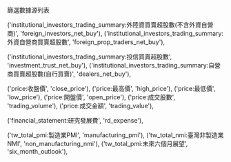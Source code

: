 篩選數據源列表

('institutional_investors_trading_summary:外陸資買賣超股數(不含外資自營商)',
'foreign_investors_net_buy'),
('institutional_investors_trading_summary:外資自營商買賣超股數',
'foreign_prop_traders_net_buy'),

('institutional_investors_trading_summary:投信買賣超股數', 'investment_trust_net_buy'),
('institutional_investors_trading_summary:自營商買賣超股數(自行買賣)', 'dealers_net_buy'),

('price:收盤價', 'close_price'),
('price:最高價', 'high_price'),
('price:最低價', 'low_price'),
('price:開盤價', 'open_price'),
('price:成交股數', 'trading_volume'),
('price:成交金額', 'trading_value'),

('financial_statement:研究發展費', 'rd_expense'),

('tw_total_pmi:製造業PMI', 'manufacturing_pmi'),
('tw_total_nmi:臺灣非製造業NMI', 'non_manufacturing_nmi'),
('tw_total_pmi:未來六個月展望', 'six_month_outlook'),
